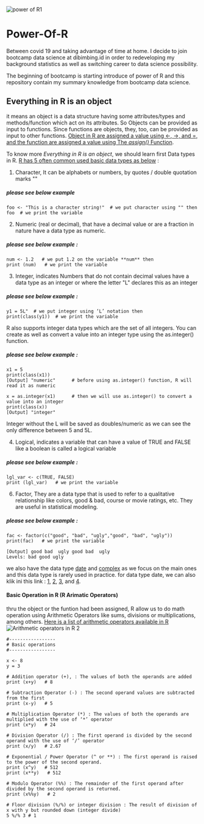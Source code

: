 ![power of R1](https://user-images.githubusercontent.com/86560575/125981244-994ff9a8-4566-4a20-98f3-215968692276.JPG)

# Power-Of-R
Between covid 19 and taking advantage of time at home. I decide to join bootcamp data science at dibimbing.id in order to redeveloping my background statistics as well as switching career to data science possibility.

The beginning of bootcamp is starting introduce of power of R and this repository contain my summary knowledge from bootcamp data science.

## Everything in R is an object
it means an object is a data structure having some attributes/types and methods/function which act on its attributes. So Objects can be provided as input to functions. Since functions are objects, they, too, can be provided as input to other functions. [Object in R are assigned a value using <-, ->, and =, and the function are assigned a value using The _assign()_ Function](https://rpubs.com/aephidayatuloh/basicr01-assignment).

To know more *Everything in R is an object*, we should learn first Data types in R. [R has 5 often common used basic data types as below](https://www.datacamp.com/community/tutorials/r-objects-and-classes) :

1. Character, It can be alphabets or numbers, by quotes / double quotation marks ""
##### please see below example
```R-Studio markdown
foo <- "This is a character string!"  # we put character using "" then
foo  # we print the variable
```

2. Numeric (real or decimal), that have a decimal value or are a fraction in nature have a data type as numeric.
##### please see below example :
```R-Studio markdown
num <- 1.2   # we put 1.2 on the variable **num** then
print (num)   # we print the variable
```

3. Integer, indicates Numbers that do not contain decimal values have a data type as an integer or where the letter "L" declares this as an integer
##### please see below example :
```R-Studio markdown
y1 = 5L"  # we put integer using ‘L’ notation then
print(class(y1))  # we print the variable
```
R also supports integer data types which are the set of all integers. You can create as well as convert a value into an integer type using the as.integer() function.
##### please see below example :
```R-Studio markdown
x1 = 5                
print(class(x1))
[Output] "numeric"      # before using as.integer() function, R will read it as numeric

x = as.integer(x1)      # then we will use as.integer() to convert a value into an integer
print(class(x))
[Output] "integer"
```
Integer without the L will be saved as doubles/numeric as we can see the only difference between 5 and 5L.

4. Logical, indicates a variable that can have a value of TRUE and FALSE like a boolean is called a logical variable
##### please see below example :
```R-Studio markdown
lgl_var <- c(TRUE, FALSE)
print (lgl_var)   # we print the variable
``` 

6. Factor, They are a data type that is used to refer to a qualitative relationship like colors, good & bad, course or movie ratings, etc. They are useful in statistical modeling.
##### please see below example :
```R-Studio markdown
fac <- factor(c("good", "bad", "ugly","good", "bad", "ugly"))
print(fac)   # we print the variable

[Output] good bad  ugly good bad  ugly
Levels: bad good ugly
``` 
we also have the data type [date](https://rdrr.io/r/base/as.Date.html) and [complex](https://www.tutorialspoint.com/r/r_data_types.htm) as we focus on the main ones and this data type is rarely used in practice. for data type date, we can also klik ini this link : [1](https://www.stat.berkeley.edu/~s133/dates.html), [2](https://r4ds.had.co.nz/dates-and-times.html), [3](https://stats.idre.ucla.edu/r/faq/how-does-r-handle-date-values/), and [4](https://www.r-bloggers.com/2013/08/date-formats-in-r/).

#### Basic Operation in R (R Arimatic Operators)
thru the object or the funtion had been assigned, R allow us to do math operation using Arithmetic Operators like sums, divisions or multiplications, among others. [Here is a list of arithmetic operators available in R](https://r-coder.com/operators-r/)
![Arithmetic operators in R 2](https://user-images.githubusercontent.com/86560575/126054485-5cf983f9-cccc-4391-9762-feaab6ec4e8a.jpg)

```R-Studio markdown
#-----------------
# Basic operations
#-----------------

x <- 8
y = 3

# Addition operator (+), : The values of both the operands are added
print (x+y)   # 8

# Subtraction Operator (-) : The second operand values are subtracted from the first
print (x-y)   # 5

# Multiplication Operator (*) : The values of both the operands are multiplied with the use of ‘*’ operator
print (x*y)   # 24

# Division Operator (/) : The first operand is divided by the second operand with the use of ‘/’ operator
print (x/y)   # 2.67

# Exponential / Power Operator (^ or **) : The first operand is raised to the power of the second operand.
print (x^y)   # 512
print (x**y)   # 512

# Modulo Operator (%%) : The remainder of the first operand after divided by the second operand is returned.
print (x%%y)   # 2

# Floor division (%/%) or integer division : The result of division of x with y but rounded down (integer divide)
5 %/% 3 # 1
``` 
